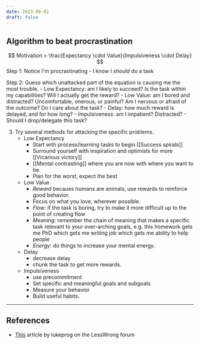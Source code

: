 ```yaml
---
date: 2023-08-02
draft: false
---
```


## Algorithm to beat procrastination
$$ Motivation = \frac{Expectancy \cdot Value}{Impulsiveness \cdot Delay} $$
Step 1: Notice I'm procrastinating
	- I know I *should* do a task

Step 2: Guess which unattacked part of the equation is causing me the most trouble.
	- Low Expectancy: am I likely to succeed? Is the task within my capabilities? Will I actually get the reward?
	- Low Value: am I bored and distracted? Uncomfortable, onerous, or painful? Am I nervous or afraid of the outcome? Do I care about the task?
	- Delay: how much reward is delayed, and for how long?
	- Impulsiveness: am I impatient? Distracted?
	- Should I drop/delegate this task?

3. Try several methods for attacking the specific problems.
	- Low Expectancy
		- Start with process/learning tasks to begin [[Success spirals]]
		- Surround yourself with inspiration and optimists for more [[Vicarious victory]]
		- [[Mental contrasting]] where you are now with where you want to be.
		- Plan for the worst, expect the best
	- Low Value
		- *Reward* becaues humans are animals, use rewards to reinforce good behavior.
		- Focus on what you love, wherever possible.
		- *Flow*: if the task is boring, try to make it more difficult up to the point of creating flow
		- *Meaning*: remember the chain of meaning that makes a specific task relevant to your over-arching goals, e.g. this homework gets me PhD which gets me writing job which gets me ability to help people
		- *Energy*: do things to increase your mental energy.
	- Delay
		- decrease delay
		- chunk the task to get more rewards.
	- Impulsiveness
		- use precommitment
		- Set specific and meaningful goals and subgoals
		- Measure your behavior
		- Build useful habits.

---
## References
- [This](https://www.lesswrong.com/posts/Ty2tjPwv8uyPK9vrz/my-algorithm-for-beating-procrastination) article by lukeprog on the LessWrong forum